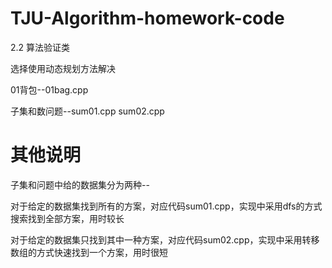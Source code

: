 # TJU-Algorithm-homework-code

2.2 算法验证类

选择使用动态规划方法解决

01背包--01bag.cpp

子集和数问题--sum01.cpp sum02.cpp

# 其他说明

子集和问题中给的数据集分为两种--

对于给定的数据集找到所有的方案，对应代码sum01.cpp，实现中采用dfs的方式搜索找到全部方案，用时较长

对于给定的数据集只找到其中一种方案，对应代码sum02.cpp，实现中采用转移数组的方式快速找到一个方案，用时很短
